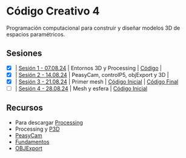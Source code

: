 # Código Creativo 4

Programación computacional para construir y diseñar modelos 3D de espacios paramétricos.

## Sesiones

- [x] | [Sesión 1 - 07.08.24](./sesiones/s01.md) | Entornos 3D y Processing | [Código](https://gist.github.com/EmilioOcelotl/65ccdd8617f94157c3e804cb0566f599) |
- [x] | [Sesión 2 - 14.08.24](./sesiones/s02.md) | PeasyCam, controlP5, objExport y 3D | 
- [x] | [Sesión 3 - 21.08.24](./sesiones/s03.md) | Primer mesh | [Código Inicial](https://gist.github.com/EmilioOcelotl/792802292be2d412902f9b514fbf47b9) | [Código Final](https://gist.github.com/EmilioOcelotl/35218f701f72b6060a3dd8d44cca56c4)
- [ ] | [Sesión 4 - 28.08.24](./sesiones/s04.md) | Mesh y esfera | [Código Inicial](https://gist.github.com/EmilioOcelotl/2d4b7ab46a03388d9c52a4543a825107)

## Recursos

- Para descargar [Processing](https://processing.org/download)
- Processing y [P3D](https://processing.org/tutorials/p3d)
- [PeasyCam](https://mrfeinberg.com/peasycam/)
- [Fundamentos](https://threejs.org/manual/#en/fundamentals)
- [OBJExport](https://n-e-r-v-o-u-s.com/tools/obj/)